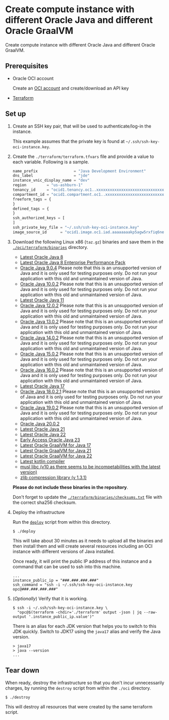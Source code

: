# Create compute instance with different Oracle Java and different Oracle GraalVM

Create compute instance with different Oracle Java and different Oracle GraalVM.

## Prerequisites

- Oracle OCI account

  Create an [OCI account](https://cloud.oracle.com/) and create/download an
  API key

- [Terraform](https://www.terraform.io/)

## Set up

1. Create an SSH key pair, that will be used to authenticate/log-in the
   instance.

   This example assumes that the private key is found at
   `~/.ssh/ssh-key-oci-instance.key`.

2. Create the `./terraform/terraform.tfvars` file and provide a value to each
   variable. Following is a sample.

   ```terraform
   name_prefix                = "Java Development Environment"
   dns_label                  = "jde"
   instance_vnic_display_name = "dev"
   region         = "us-ashburn-1"
   tenancy_id     = "ocid1.tenancy.oc1..xxxxxxxxxxxxxxxxxxxxxxxxxxxxxxxxxxxxxxxxxxxxxxxxxxxxxxxxxxxx"
   compartment_id = "ocid1.compartment.oc1..xxxxxxxxxxxxxxxxxxxxxxxxxxxxxxxxxxxxxxxxxxxxxxxxxxxxxxxxxxxx"
   freeform_tags = {
   }
   defined_tags = {
   }
   ssh_authorized_keys = [
   ]
   ssh_private_key_file = "~/.ssh/ssh-key-oci-instance.key"
   image_source_id      = "ocid1.image.oc1.iad.aaaaaaaakp5agw5rxfiq6nede7ousfcdfuflfjgsu7bstmnx737ah4ylmu6q"
   ```

3. Download the following Linux x86 (`taz.gz`) binaries and save them in the
   [`./oci/terraform/binaries`](./oci/terraform/binaries) directory.

   - [Latest Oracle Java 8](https://www.oracle.com/java/technologies/downloads/#java8-linux)
   - [Latest Oracle Java 8 Enterprise Performance Pack](https://www.oracle.com/java/technologies/downloads/#jepp-linux)
   - [Oracle Java 9.0.4](https://www.oracle.com/java/technologies/javase/javase9-archive-downloads.html)
     Please note that this is an unsupported version of Java and it is only used
     for testing purposes only. Do not run your application with this old and
     unmaintained version of Java.
   - [Oracle Java 10.0.2](https://www.oracle.com/java/technologies/java-archive-javase10-downloads.html)
     Please note that this is an unsupported version of Java and it is only used
     for testing purposes only. Do not run your application with this old and
     unmaintained version of Java.
   - [Latest Oracle Java 11](https://www.oracle.com/java/technologies/downloads/#java11-linux)
   - [Oracle Java 12.0.2](https://www.oracle.com/java/technologies/javase/jdk12-archive-downloads.html)
     Please note that this is an unsupported version of Java and it is only used
     for testing purposes only. Do not run your application with this old and
     unmaintained version of Java.
   - [Oracle Java 13.0.2](https://www.oracle.com/java/technologies/javase/jdk13-archive-downloads.html)
     Please note that this is an unsupported version of Java and it is only used
     for testing purposes only. Do not run your application with this old and
     unmaintained version of Java.
   - [Oracle Java 14.0.2](https://www.oracle.com/java/technologies/javase/jdk14-archive-downloads.html)
     Please note that this is an unsupported version of Java and it is only used
     for testing purposes only. Do not run your application with this old and
     unmaintained version of Java.
   - [Oracle Java 15.0.2](https://www.oracle.com/java/technologies/javase/jdk15-archive-downloads.html)
     Please note that this is an unsupported version of Java and it is only used
     for testing purposes only. Do not run your application with this old and
     unmaintained version of Java.
   - [Oracle Java 16.0.2](https://www.oracle.com/java/technologies/javase/jdk16-archive-downloads.html)
     Please note that this is an unsupported version of Java and it is only used
     for testing purposes only. Do not run your application with this old and
     unmaintained version of Java.
   - [Latest Oracle Java 17](https://www.oracle.com/java/technologies/downloads/#jdk17-linux)
   - [Oracle Java 18.0.2.1](https://www.oracle.com/java/technologies/javase/jdk18-archive-downloads.html)
     Please note that this is an unsupported version of Java and it is only used
     for testing purposes only. Do not run your application with this old and
     unmaintained version of Java.
   - [Oracle Java 19.0.2](https://www.oracle.com/java/technologies/javase/jdk19-archive-downloads.html)
     Please note that this is an unsupported version of Java and it is only used
     for testing purposes only. Do not run your application with this old and
     unmaintained version of Java.
   - [Oracle Java 20.0.2](https://www.oracle.com/java/technologies/javase/jdk20-archive-downloads.html)
   - [Latest Oracle Java 21](https://www.oracle.com/java/technologies/downloads/#jdk21-linux)
   - [Latest Oracle Java 22](https://www.oracle.com/java/technologies/downloads/#jdk22-linux)
   - [Early Access Oracle Java 23](https://jdk.java.net/23/)
   - [Latest Oracle GraalVM for Java 17](https://www.oracle.com/java/technologies/downloads/#graalvmjava17-linux)
   - [Latest Oracle GraalVM for Java 21](https://www.oracle.com/java/technologies/downloads/#graalvmjava21-linux)
   - [Latest Oracle GraalVM for Java 22](https://www.oracle.com/java/technologies/downloads/#graalvmjava22-linux)
   - [Latest kotlin compiler](https://github.com/JetBrains/kotlin/releases/)
   - [musl libc (v10 as there seems to be incompetabilities with the latest version)](http://more.musl.cc/10/x86_64-linux-musl/x86_64-linux-musl-native.tgz)
   - [zlib compression library (v 1.3.1)](https://zlib.net/zlib-1.3.1.tar.gz)

   **Please do not include these binaries in the repository**.

   Don't forget to update the
   [`./terraform/binaries/checksums.txt`](./terraform/binaries/checksums.txt)
   file with the correct sha256 checksum.

4. Deploy the infrastructure

   Run the [`deploy`](./deploy) script from within this directory.

   ```shell
   $ ./deploy
   ```

   This will take about 30 minutes as it needs to upload all the binaries and
   then install them and will create several resources including an OCI instance
   with different versions of Java installed.

   Once ready, it will print the public IP address of this instance and a
   command that can be used to ssh into this machine.

   ```
   ...
   instance_public_ip = "###.###.###.###"
   ssh_command = "ssh -i ~/.ssh/ssh-key-oci-instance.key opc@###.###.###.###"
   ```

5. (_Optionally_) Verify that it is working.

   ```shell
   $ ssh -i ~/.ssh/ssh-key-oci-instance.key \
     "opc@$(terraform -chdir='./terraform' output -json | jq --raw-output '.instance_public_ip.value')"
   ```

   There is an alias for each JDK version that helps you to switch to this JDK
   quickly. Switch to JDK17 using the `java17` alias and verify the Java
   version.

   ```shell
   > java17
   > java --version
   ...
   ```

## Tear down

When ready, destroy the infrastructure so that you don't incur unnecessarily
charges, by running the `destroy` script from within the `./oci` directory.

```shell
$ ./destroy
```

This will destroy all resources that were created by the same terraform script.
